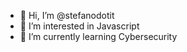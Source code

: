 - 👋 Hi, I’m @stefanodotit
- 👀 I’m interested in Javascript
- 🌱 I’m currently learning Cybersecurity
